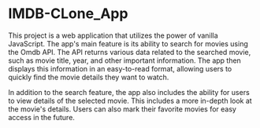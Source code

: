 # IMDB-CLone_App


This project is a web application that utilizes the power of vanilla JavaScript. 
The app's main feature is its ability to search for movies using the Omdb API. 
The API returns various data related to the searched movie, such as movie title, year, and other important information. 
The app then displays this information in an easy-to-read format, allowing users to quickly find the movie details they want to watch.

In addition to the search feature, the app also includes the ability for users to view details of the selected movie. 
This includes a more in-depth look at the movie's details. 
Users can also mark their favorite movies for easy access in the future.





